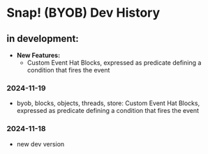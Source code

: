 # Snap! (BYOB) Dev History

## in development:
* **New Features:**
    * Custom Event Hat Blocks, expressed as predicate defining a condition that fires the event

### 2024-11-19
* byob, blocks, objects, threads, store: Custom Event Hat Blocks, expressed as predicate defining a condition that fires the event

### 2024-11-18
* new dev version
